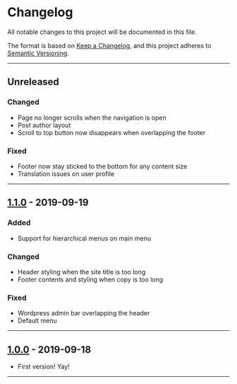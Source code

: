 # Changelog
All notable changes to this project will be documented in this file.

The format is based on [Keep a Changelog](https://keepachangelog.com/en/1.0.0/),
and this project adheres to [Semantic Versioning](https://semver.org/spec/v2.0.0.html).

---

## Unreleased
### Changed
- Page no longer scrolls when the navigation is open
- Post author layout
- Scroll to top button now disappears when overlapping the footer

### Fixed
- Footer now stay sticked to the bottom for any content size
- Translation issues on user profile

---

## [1.1.0] - 2019-09-19
### Added
- Support for hierarchical menus on main menu

### Changed
- Header styling when the site title is too long
- Footer contents and styling when copy is too long

### Fixed
- Wordpress admin bar overlapping the header
- Default menu

---

## [1.0.0] - 2019-09-18
- First version! Yay!

---

[Unreleased]: https://github.com/ramonkcom/zenwriter/compare/v1.1.0...HEAD
[1.1.0]: https://github.com/ramonkcom/zenwriter/compare/v1.0.0...v1.1.0
[1.0.0]: https://github.com/ramonkcom/zenwriter/releases/tag/v1.0.0